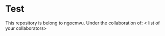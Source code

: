 # Test
This repository is belong to ngocmvu.
Under the collaboration of: 
< list of your collaborators>
